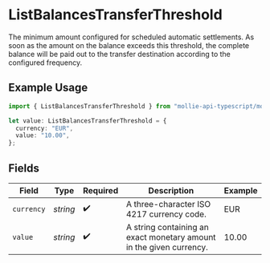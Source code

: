 # ListBalancesTransferThreshold

The minimum amount configured for scheduled automatic settlements. As soon as the amount on the balance exceeds this threshold, the complete balance will be paid out to the transfer destination according to the configured frequency.

## Example Usage

```typescript
import { ListBalancesTransferThreshold } from "mollie-api-typescript/models/operations";

let value: ListBalancesTransferThreshold = {
  currency: "EUR",
  value: "10.00",
};
```

## Fields

| Field                                                               | Type                                                                | Required                                                            | Description                                                         | Example                                                             |
| ------------------------------------------------------------------- | ------------------------------------------------------------------- | ------------------------------------------------------------------- | ------------------------------------------------------------------- | ------------------------------------------------------------------- |
| `currency`                                                          | *string*                                                            | :heavy_check_mark:                                                  | A three-character ISO 4217 currency code.                           | EUR                                                                 |
| `value`                                                             | *string*                                                            | :heavy_check_mark:                                                  | A string containing an exact monetary amount in the given currency. | 10.00                                                               |